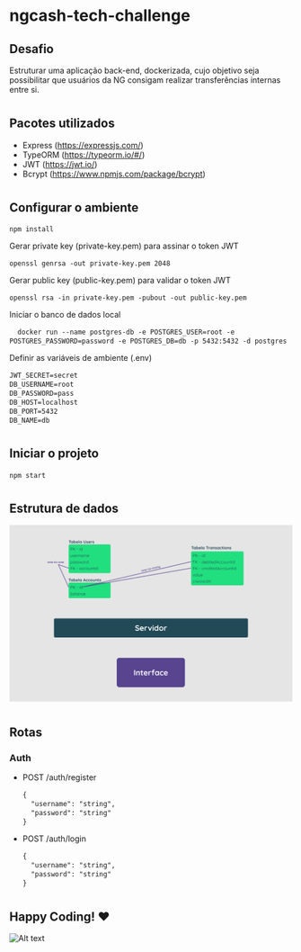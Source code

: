 # ngcash-tech-challenge

## Desafio
Estruturar uma aplicação back-end, dockerizada, cujo objetivo seja possibilitar que usuários da NG consigam realizar transferências internas entre si.

#
## Pacotes utilizados
- Express (https://expressjs.com/)
- TypeORM (https://typeorm.io/#/)
- JWT (https://jwt.io/)
- Bcrypt (https://www.npmjs.com/package/bcrypt)

#
## Configurar o ambiente
```
npm install
```
Gerar private key (private-key.pem) para assinar o token JWT
```
openssl genrsa -out private-key.pem 2048
```
Gerar public key (public-key.pem) para validar o token JWT
```
openssl rsa -in private-key.pem -pubout -out public-key.pem
```
Iniciar o banco de dados local
```
  docker run --name postgres-db -e POSTGRES_USER=root -e POSTGRES_PASSWORD=password -e POSTGRES_DB=db -p 5432:5432 -d postgres
```
Definir as variáveis de ambiente (.env)
```
JWT_SECRET=secret
DB_USERNAME=root
DB_PASSWORD=pass
DB_HOST=localhost
DB_PORT=5432
DB_NAME=db
```

#
## Iniciar o projeto
```
npm start
```
#
## Estrutura de dados
![Alt text](./diagram.png?raw=true "Estrutura de dados")

#
## Rotas
### Auth
- POST /auth/register
  ```
  {
    "username": "string",
    "password": "string"
  }
  ```
- POST /auth/login
  ```
  {
    "username": "string",
    "password": "string"
  }
  ```

#
## Happy Coding! :heart:
![Alt text](https://media.giphy.com/media/Od0QRnzwRBYmDU3eEO/giphy.gif)